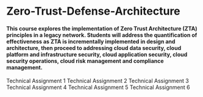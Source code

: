 # Zero-Trust-Defense-Architecture

#### This course explores the implementation of Zero Trust Architecture (ZTA) principles in a legacy network. Students will address the quantification of effectiveness as ZTA is incrementally implemented in design and architecture, then proceed to addressing cloud data security, cloud platform and infrastructure security, cloud application security, cloud security operations, cloud risk management and compliance management. 

Technical Assignment 1
Technical Assignment 2
Technical Assignment 3
Technical Assignment 4
Technical Assignment 5
Technical Assignment 6
